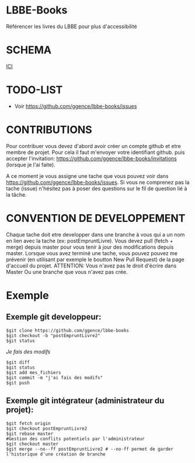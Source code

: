 # LBBE-Books

Référencer les livres du LBBE pour plus d'accessibilité

# SCHEMA
[ICI](https://github.com/ggence/lbbe-books/blob/master/docs/FullSizeRender.jpg?raw=true)

# TODO-LIST

- Voir https://github.com/ggence/lbbe-books/issues

# CONTRIBUTIONS
Pour contribuer vous devez d'abord avoir créer un compte github et etre membre de projet. Pour cela il faut m'envoyer votre identifiant github. puis accepter l'invitation: https://github.com/ggence/lbbe-books/invitations (lorsque je l'ai faite).

A ce moment je vous assigne une tache que vous pouvez voir dans https://github.com/ggence/lbbe-books/issues.
Si vous ne comprenez pas la tache (issue) n'hésitez pas à poser des questions sur le fil de question lié à la tâche.

# CONVENTION DE DEVELOPPEMENT
Chaque tache doit etre developper dans une branche à vous qui a un nom en lien avec la tache (ex: postEmpruntLivre).
Vous devez pull (fetch + merge) depuis master pour vous tenir à jour des modifications depuis master.
Lorsque vous avez terminé une tache, vous pouvez pouvez me prévenir (en utilisant par exemple le boutton New Pull Request) de la page d'accueil du projet.
ATTENTION: Vous n'avez pas le droit d'écrire dans Master Ou une branche que vous n'avez pas crée.

# Exemple
## Exemple git developpeur:
```shell
$git clone https://github.com/ggence/lbbe-books
$git checkout -b "postEmpruntLivre2"
$git status
```
*Je fais des modifs*
```shell
$git diff
$git status
$git add mes_fichiers
$git commit -m "j'ai fais des modifs"
$git push
```

## Exemple git intégrateur (administrateur du projet):
```shell
$git fetch origin
$git checkout postEmpruntLivre2
$git rebase master
#Gestion des conflits potentiels par l'administrateur
$git checkout master
$git merge --no--ff postEmpruntLivre2 # --no-ff permet de garder l'historique d'une création de branche
```



